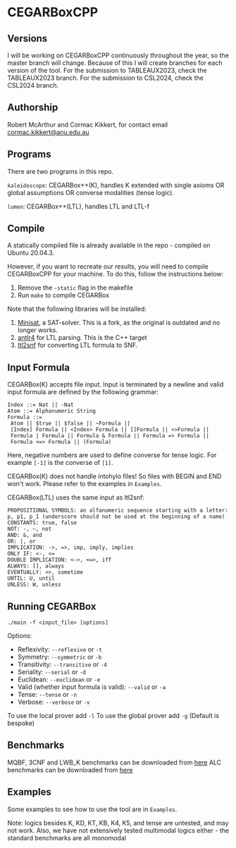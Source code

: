 # CEGARBoxCPP

## Versions
I will be working on CEGARBoxCPP continuously throughout the year, so the master branch will change. Because of this I will create branches for each version of the tool.
For the submission to TABLEAUX2023, check the TABLEAUX2023 branch.
For the submission to CSL2024, check the CSL2024 branch.

## Authorship
Robert McArthur and Cormac Kikkert, for contact email cormac.kikkert@anu.edu.au

## Programs
There are two programs in this repo.

`kaleidoscope`: CEGARBox++(K), handles K extended with single axioms OR global assumptions OR converse modalities (tense logic).

`lumen`: CEGARBox++(LTL), handles LTL and LTL-f

## Compile
A statically compiled file is already available in the repo - compiled on Ubuntu 20.04.3.

However, if you want to recreate our results, you will need to compile CEGARBoxCPP for your machine. To do this, follow the instructions below:

1. Remove the `-static` flag in the makefile
2. Run ``make`` to compile CEGARBox

Note that the following libraries will be installed:
1. [Minisat](https://github.com/agurfinkel/minisat), a SAT-solver. This is a fork, as the original is outdated and no longer works.
2. [antlr4](https://www.antlr.org/download.html) for LTL parsing. This is the C++ target
3. [ltl2snf](https://nalon.org/#software) for converting LTL formula to SNF.


## Input Formula
CEGARBox(K) accepts file input. Input is terminated by a newline and valid input formula are defined by the following grammar:
```
Index ::= Nat || -Nat
Atom ::= Alphanumeric String
Formula ::=
 Atom || $true || $false || ~Formula ||
 [Index] Formula || <Index> Formula || []Formula || <>Formula || 
 Formula | Formula || Formula & Formula || Formula => Formula || 
 Formula <=> Formula || (Formula) 
```

Here, negative numbers are used to define converse for tense logic. For example ``[-1]`` is the converse of ``[1]``.

CEGARBox(K) does not handle intohylo files! So files with BEGIN and END won't work. Please refer to the examples in `Examples`.

CEGARBox(LTL) uses the same input as ltl2snf:
```
PROPOSITIONAL SYMBOLS: an alfanumeric sequence starting with a letter: p, p1, p_1 (underscore should not be used at the beginning of a name)
CONSTANTS: true, false
NOT: -, ~, not
AND: &, and
OR: |, or
IMPLICATION: ->, =>, imp, imply, implies
ONLY IF: <-, <=
DOUBLE IMPLICATION: <->, <=>, iff
ALWAYS: [], always
EVENTUALLY: <>, sometime
UNTIL: U, until
UNLESS: W, unless
```

## Running CEGARBox 

``./main -f <input_file> [options]``

Options:

* Reflexivity: ``--reflexive`` or ``-t``
* Symmetry: ``--symmetric`` or ``-b``
* Transitivity: ``--transitive`` or ``-4``
* Seriality: ``--serial`` or ``-d``
* Euclidean: ``--euclidean`` or ``-e``
* Valid (whether input formula is valid): ``--valid`` or ``-a``
* Tense: ``--tense`` or `-n`
* Verbose: ``--verbose`` or `-v`

To use the local prover add `-l`
To use the global prover add `-g`
(Default is bespoke)

## Benchmarks

MQBF, 3CNF and LWB_K benchmarks can be downloaded from [here](http://www.cril.univ-artois.fr/~montmirail/mosaic/#)
ALC benchmarks can be downloaded from [here](https://web.archive.org/web/20190305011522/http://users.cecs.anu.edu.au/~rpg/BDDTab/)

## Examples
Some examples to see how to use the tool are in `Examples`.

Note: logics besides K, KD, KT, KB, K4, K5, and tense are untested, and may not work.
Also, we have not extensively tested multimodal logics either - the standard benchmarks are all monomodal
